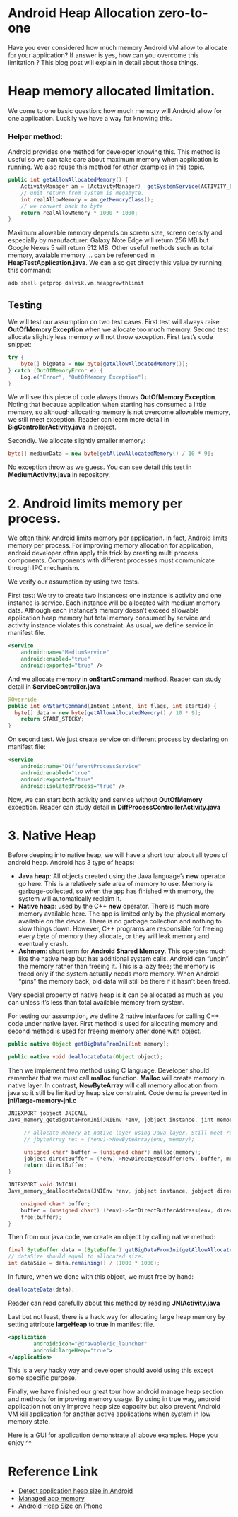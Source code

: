 # Android Heap Allocation zero-to-one
Have you ever considered how much memory Android VM allow to allocate for your application? If answer is yes, how can you overcome this limitation ? This blog post will explain in detail about those things.


# Heap memory allocated limitation.

We come to one basic question: how much memory will Android allow for one application. Luckily we have a way for knowing this.

### Helper method:
Android provides one method for developer knowing this. This method is useful so we can take care about maximum memory when application is running. We also reuse this method for other examples in this topic.

```java
public int getAllowAllocatedMemory() {
    ActivityManager am = (ActivityManager)  getSystemService(ACTIVITY_SERVICE);
    // unit return from system is megabyte.
    int realAllowMemory = am.getMemoryClass();
    // we convert back to byte
    return realAllowMemory * 1000 * 1000;
}
```

Maximum allowable memory depends on screen size, screen density and especially by manufacturer. Galaxy Note Edge will return 256 MB but Google Nexus 5 will return 512 MB. Other useful methods such as total memory, avaiable memory … can be referenced in **HeapTestApplication.java**. We can also get directly this value by running this command:

```shell
adb shell getprop dalvik.vm.heapgrowthlimit
```

## Testing
We will test our assumption on two test cases. First test will always raise **OutOfMemory Exception** when we allocate too much memory. Second test allocate slightly less memory will not throw exception.
First test’s code snippet:

```java
try {
    byte[] bigData = new byte[getAllowAllocatedMemory()];
} catch (OutOfMemoryError e) {
    Log.e("Error", "OutOfMemory Exception");
}
```

We will see this piece of code always throws **OutOfMemory Exception**. Noting that because application when starting has consumed a little memory, so although allocating memory is not overcome allowable memory, we still meet exception. Reader can learn more detail in **BigControllerActivity.java** in project.

Secondly. We allocate slightly smaller memory:

```java
byte[] mediumData = new byte[getAllowAllocatedMemory() / 10 * 9];
```

No exception throw as we guess. You can see detail this test in **MediumActivity.java** in repository.

# 2. Android limits memory per process.
We often think Android limits memory per application. In fact, Android limits memory per process. For improving memory allocation for application, android developer often apply this trick by creating multi process components. Components with different processes must communicate through IPC mechanism.

We verify our assumption by using two tests.

First test: We try to create two instances: one instance is activity and one instance is service. Each instance will be allocated with medium memory data. Although each instance’s memory doesn’t exceed allowable application heap memory but total memory consumed by service and activity instance violates this constraint.
As usual, we define service in manifest file.

```xml
<service
    android:name="MediumService"
    android:enabled="true"
    android:exported="true" />
```

And we allocate memory in **onStartCommand** method. Reader can study detail in **ServiceController.java**

```java
@Override
public int onStartCommand(Intent intent, int flags, int startId) {
  byte[] data = new byte[getAllowAllocatedMemory() / 10 * 9];
    return START_STICKY;
}
```

On second test. We just create service on different process by declaring on manifest file:
```xml
<service
    android:name="DifferentProcessService"
    android:enabled="true"
    android:exported="true"
    android:isolatedProcess="true" />
```

Now, we can start both activity and service without **OutOfMemory** exception. Reader can study detail in **DiffProcessControllerActivity.java**

# 3. Native Heap
Before deeping into native heap, we will have a short tour about all types of android heap. Android has 3 type of heaps:

- **Java heap**: All objects created using the Java language’s **new** operator go here. This is a relatively safe area of memory to use. Memory is garbage-collected, so when the app has finished with memory, the system will automatically reclaim it.
- **Native heap**: used by the C++ **new** operator. There is much more memory available here. The app is limited only by the physical memory available on the device. There is no garbage collection and nothing to slow things down. However, C++ programs are responsible for freeing every byte of memory they allocate, or they will leak memory and eventually crash.
- **Ashmem**: short term for **Android Shared Memory**. This operates much like the native heap but has additional system calls. Android can “unpin” the memory rather than freeing it. This is a lazy free; the memory is freed only if the system actually needs more memory. When Android “pins” the memory back, old data will still be there if it hasn’t been freed.

Very special property of native heap is it can be allocated as much as you can unless it’s less than total available memory from system.

For testing our assumption, we define 2 native interfaces for calling C++ code under native layer. First method is used for allocating memory and second method is used for freeing memory after done with object.
```java
public native Object getBigDataFromJni(int memory);

public native void deallocateData(Object object);
```

Then we implement two method using C language. Developer should remember that we must call **malloc** function. **Malloc** will create memory in native layer. In contrast, **NewByteArray** will call memory allocation from java so it still be limited by heap size constraint. Code demo is presented in **jni/large-memory-jni.c**

```c
JNIEXPORT jobject JNICALL
Java_memory_getBigDataFromJni(JNIEnv *env, jobject instance, jint memory) {

     // allocate memory at native layer using Java layer. Still meet restriction about memory
     // jbyteArray ret = (*env)->NewByteArray(env, memory);

     unsigned char* buffer = (unsigned char*) malloc(memory);
     jobject directBuffer = (*env)->NewDirectByteBuffer(env, buffer, memory);
     return directBuffer;
}

JNIEXPORT void JNICALL
Java_memory_deallocateData(JNIEnv *env, jobject instance, jobject directBuffer) {

    unsigned char* buffer;
    buffer = (unsigned char*) (*env)->GetDirectBufferAddress(env, directBuffer);
    free(buffer);
}
```

Then from our java code, we create an object by calling native method:
```java
final ByteBuffer data = (ByteBuffer) getBigDataFromJni(getAllowAllocatedMemory());
// dataSize should equal to allocated size.
int dataSize = data.remaining() / (1000 * 1000);
```

In future, when we done with this object, we must free by hand:
```java
deallocateData(data);
```
Reader can read carefully about this method by reading **JNIActivity.java**

Last but not least, there is a hack way for allocating large heap memory by setting attribute **largeHeap** to **true** in manifest file.
```xml
<application
        android:icon="@drawable/ic_launcher"
        android:largeHeap="true">
</application>
```

This is a very hacky way and developer should avoid using this except some specific purpose.

Finally, we have finished our great tour how android manage heap section and methods for improving memory usage. By using in true way, android application not only improve heap size capacity but also prevent Android VM kill application for another active applications when system in low memory state.

Here is a GUI for application demonstrate all above examples. Hope you enjoy ^^

# Reference Link
- <a href="http://stackoverflow.com/questions/2630158/detect-application-heap-size-in-android">Detect application heap size in Android</a>
- <a href="https://developer.android.com/training/articles/memory.html">Managed app memory</a>
- <a href="http://stackoverflow.com/questions/5350465/android-heap-size-on-different-phones-devices-and-os-versions">Android Heap Size on Phone</a>